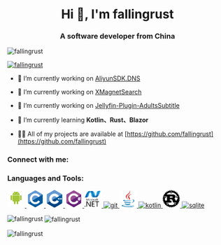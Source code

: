 <h1 align="center">Hi 👋, I'm fallingrust</h1>
<h3 align="center">A software developer from China</h3>

<p align="left"> <img src="https://komarev.com/ghpvc/?username=fallingrust&label=Profile%20views&color=0e75b6&style=flat" alt="fallingrust" /> </p>

<p align="left"> <a href="https://github.com/ryo-ma/github-profile-trophy"><img src="https://github-profile-trophy.vercel.app/?username=fallingrust" alt="fallingrust" /></a> </p>

- 🔭 I’m currently working on [AliyunSDK.DNS](https://github.com/fallingrust/AliyunSDK.DNS)

- 🔭 I’m currently working on [XMagnetSearch](https://github.com/fallingrust/XMagnetSearch)

- 🔭 I’m currently working on [Jellyfin-Plugin-AdultsSubtitle](https://github.com/fallingrust/Jellyfin-Plugin-AdultsSubtitle)
  
- 🌱 I’m currently learning **Kotlin、Rust、Blazor**
  
- 👨‍💻 All of my projects are available at [https://github.com/fallingrust](https://github.com/fallingrust)

<h3 align="left">Connect with me:</h3>
<p align="left">
</p>

<h3 align="left">Languages and Tools:</h3>
<p align="left"> <a href="https://developer.android.com" target="_blank" rel="noreferrer"> <img src="https://raw.githubusercontent.com/devicons/devicon/master/icons/android/android-original-wordmark.svg" alt="android" width="40" height="40"/> </a> <a href="https://www.cprogramming.com/" target="_blank" rel="noreferrer"> <img src="https://raw.githubusercontent.com/devicons/devicon/master/icons/c/c-original.svg" alt="c" width="40" height="40"/> </a> <a href="https://www.w3schools.com/cpp/" target="_blank" rel="noreferrer"> <img src="https://raw.githubusercontent.com/devicons/devicon/master/icons/cplusplus/cplusplus-original.svg" alt="cplusplus" width="40" height="40"/> </a> <a href="https://www.w3schools.com/cs/" target="_blank" rel="noreferrer"> <img src="https://raw.githubusercontent.com/devicons/devicon/master/icons/csharp/csharp-original.svg" alt="csharp" width="40" height="40"/> </a> <a href="https://dotnet.microsoft.com/" target="_blank" rel="noreferrer"> <img src="https://raw.githubusercontent.com/devicons/devicon/master/icons/dot-net/dot-net-original-wordmark.svg" alt="dotnet" width="40" height="40"/> </a> <a href="https://git-scm.com/" target="_blank" rel="noreferrer"> <img src="https://www.vectorlogo.zone/logos/git-scm/git-scm-icon.svg" alt="git" width="40" height="40"/> </a> <a href="https://www.java.com" target="_blank" rel="noreferrer"> <img src="https://raw.githubusercontent.com/devicons/devicon/master/icons/java/java-original.svg" alt="java" width="40" height="40"/> </a> <a href="https://kotlinlang.org" target="_blank" rel="noreferrer"> <img src="https://www.vectorlogo.zone/logos/kotlinlang/kotlinlang-icon.svg" alt="kotlin" width="40" height="40"/> </a> <a href="https://www.rust-lang.org" target="_blank" rel="noreferrer"> <img src="https://raw.githubusercontent.com/devicons/devicon/master/icons/rust/rust-plain.svg" alt="rust" width="40" height="40"/> </a> <a href="https://www.sqlite.org/" target="_blank" rel="noreferrer"> <img src="https://www.vectorlogo.zone/logos/sqlite/sqlite-icon.svg" alt="sqlite" width="40" height="40"/> </a> </p>

<p><img align="left" src="https://github-readme-stats.vercel.app/api/top-langs?username=fallingrust&show_icons=true&locale=en&layout=compact" alt="fallingrust" /></p>

<p>&nbsp;<img align="center" src="https://github-readme-stats.vercel.app/api?username=fallingrust&show_icons=true&locale=en" alt="fallingrust" /></p>

<p><img align="center" src="https://github-readme-streak-stats.herokuapp.com/?user=fallingrust&" alt="fallingrust" /></p>
